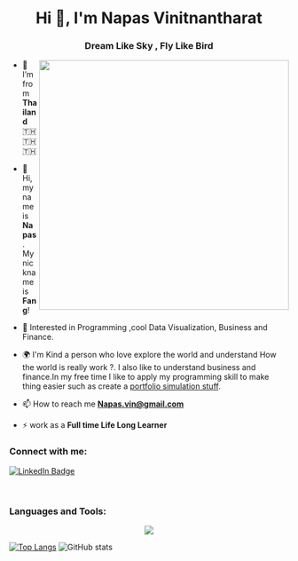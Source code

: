 <h1 align="center">Hi 👋, I'm Napas Vinitnantharat</h1>
<h3 align="center">Dream Like Sky , Fly Like Bird</h3>
<img align="right" src="https://camo.githubusercontent.com/c1dcb74cc1c1835b1d716f5051499a2814c683c806b15f04b0eba492863703e9/68747470733a2f2f63646e2e6472696262626c652e636f6d2f75736572732f3733303730332f73637265656e73686f74732f363538313234332f6176656e746f2e676966" width="450">


- 🌱 I’m from **Thailand** 🇹🇭 🇹🇭 🇹🇭
- 👋 Hi, my name is **Napas** . My nickname is **Fang**!
- 🤔 Interested in Programming ,cool Data Visualization, Business and Finance. 
- 🌍 I'm Kind a person who love explore the world and understand How the world is really work ?. I also like to understand business and finance.In my free time I like to apply my programming skill to make thing easier such as create a [portfolio simulation stuff](https://github.com/Nas-virat/SPFNA-stock-idea). 
- 📫 How to reach me **Napas.vin@gmail.com**

- ⚡ work as a **Full time Life Long Learner**

<h3 align="left">Connect with me:</h3>

<a href="https://www.linkedin.com/in/napas-vinitnantharat-483467202/">
  <img src="https://img.shields.io/badge/LinkedIn-blue?style=for-the-badge&logo=linkedin&logoColor=white" alt="LinkedIn Badge"/>
</a>
<p align="left">
</p>
<br/>
<h3 align="left">Languages and Tools:</h3>

<p align="center">
  <a href="https://skillicons.dev">
    <img src="https://skillicons.dev/icons?i=py,r,selenium,tensorflow,linux,mongodb,mysql,bash,react,nodejs,express,js,ts,html,css,tailwind,materialui,bootstrap,cs,cpp,cmake,docker,figma,git,postman,vscode" />
  </a>
</p>

[![Top Langs](https://github-readme-stats.vercel.app/api/top-langs/?username=nas-virat&layout=compact&theme=dark)](https://github.com/nas-virat/github-readme-stats)
![GitHub stats](https://github-readme-stats.vercel.app/api?username=nas-virat&show_icons=true&theme=dark)




